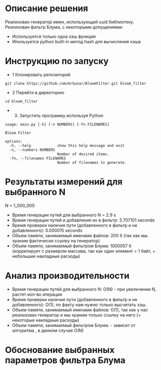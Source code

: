 # Описание решения
Реализован генератор имен, использующий uuid библиотеку.
Реализован фильтр Блума, с некоторыми допущениями:
  * Используется только одна хэш функция
  * Ипользуется python built-in метод hash для вычисления хэша

# Инструкцию по запуску
 * 1 Клонировать репозиторий
```
git clone https://github.com/mrGunar/BloomFilter.git bloom_filter
```
 * 2 Перейти в директорию

```
cd bloom_filter
```
 * 3. Запустить программу используя Python
```
usage: main.py [-h] [-n NUMBERS] [-fn FILENAMES]

Bloom Filter

options:
  -h, --help            show this help message and exit
  -n, --numbers NUMBERS
                        Number of desired items.
  -fn, --filenames FILENAMES
                        Number of filenames to generate.
```


# Результаты измерений для выбранного N
N = 1_000_000
 * Время генерации путей для выбранного N ~ 2.9 s
 * Время генерации путей и добавления их в фильтр: 3.707101 seconds
 * Время проверки наличия пути (добавленного в фильтр и не добавленного): 0.000015 seconds
 * Объем памяти, занимаемый именами файлов: 200 б (так как мы храним фактически ссылку на генератор)
 * Объем памяти, занимаемый фильтром Блума: 1000057 б (коррелирует с размером массива, так как один элемент = 1 байт, + небольшие накладные расходы)

# Анализ производительности
 * Время генерации путей для выбранного N: O(N) - при увеличении N, растет кол-во итерации
 * Время проверки наличия пути (добавленного в фильтр и не добавленного): O(1), по факту нам нужно только высчитать хэш.
 * Объем памяти, занимаемый именами файлов: O(1), так как у нас реализован генератор и мы храним только ссылку на него (+ некоторые накладные расходы)
 * Объем памяти, занимаемый фильтром Блума: - зависит от алгоритма , в данном случае O(N)
 
# Обоснование выбранных параметров фильтра Блума
